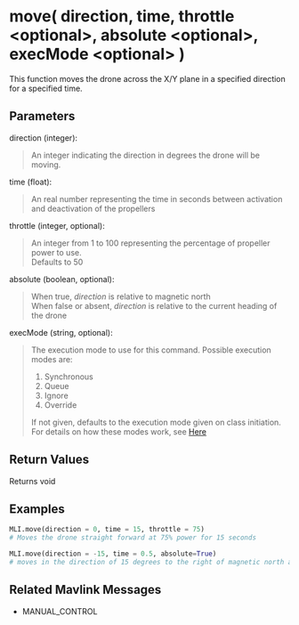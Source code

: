 # move( direction, time, throttle \<optional>, absolute \<optional>, execMode \<optional> )

This function moves the drone across the X/Y plane in a specified direction for a specified time.

## Parameters

direction (integer):  
> An integer indicating the direction in degrees the drone will be moving.

time (float):  
> An real number representing the time in seconds between activation and deactivation of the propellers

throttle (integer, optional):  
> An integer from 1 to 100 representing the percentage of propeller power to use.  
> Defaults to 50

absolute (boolean, optional):
> When true, *direction* is relative to magnetic north  
> When false or absent, *direction* is relative to the current heading of the drone

execMode (string, optional):
> The execution mode to use for this command. Possible execution modes are:
>
> 1. Synchronous
> 1. Queue
> 1. Ignore
> 1. Override
>
> If not given, defaults to the execution mode given on class initiation.  
> For details on how these modes work, see [Here](../executionModes.md)

## Return Values

Returns void

## Examples

```py
MLI.move(direction = 0, time = 15, throttle = 75)
# Moves the drone straight forward at 75% power for 15 seconds

MLI.move(direction = -15, time = 0.5, absolute=True)
# moves in the direction of 15 degrees to the right of magnetic north at 100% power for half a second
```

## Related Mavlink Messages

- MANUAL_CONTROL
